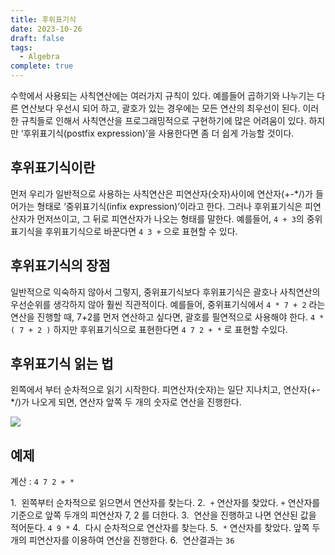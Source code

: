 ```yaml
---
title: 후위표기식
date: 2023-10-26
draft: false
tags:
  - Algebra
complete: true
---
```

수학에서 사용되는 사칙연산에는 여러가지 규칙이 있다. 예를들어 곱하기와 나누기는 다른 연산보다 우선시 되어 하고, 괄호가 있는 경우에는 모든 연산의 최우선이 된다. 이러한 규칙들로 인해서 사칙연산을 프로그래밍적으로 구현하기에 많은 어려움이 있다. 하지만 ‘후위표기식(postfix expression)’을 사용한다면 좀 더 쉽게 가능할 것이다.

## 후위표기식이란

먼저 우리가 일반적으로 사용하는 사칙연산은 피연산자(숫자)사이에 연산자(+-*/)가 들어가는 형태로 ‘중위표기식(infix expression)’이라고 한다. 그러나 후위표기식은 피연산자가 먼저쓰이고, 그 뒤로 피연산자가 나오는 형태를 말한다. 예를들어, `4 + 3`의 중위표기식을 후위표기식으로 바꾼다면 `4 3 +` 으로 표현할 수 있다.

## 후위표기식의 장점

일반적으로 익숙하지 않아서 그렇지, 중위표기식보다 후위표기식은 괄호나 사칙연산의 우선순위를 생각하지 않아 훨씬 직관적이다. 예를들어, 중위표기식에서 `4 * 7 + 2` 라는 연산을 진행할 때, 7+2를 먼저 연산하고 싶다면, 괄호를 필연적으로 사용해야 한다. `4 * ( 7 + 2 )` 하지만 후위표기식으로 표현한다면 `4 7 2 + *` 로 표현할 수있다.

## 후위표기식 읽는 법

왼쪽에서 부터 순차적으로 읽기 시작한다. 피연산자(숫자)는 일단 지나치고, 연산자(+-*/)가 나오게 되면, 연산자 앞쪽 두 개의 숫자로 연산을 진행한다.

![](https://i.imgur.com/Fcr6RgU.png)


## 예제

계산 : `4 7 2 + *`

1.  왼쪽부터 순차적으로 읽으면서 연산자를 찾는다.
2.  `+` 연산자를 찾았다. `+` 연산자를 기준으로 앞쪽 두개의 피연산자 7, 2 를 더한다.
3.  연산을 진행하고 나면 연산된 값을 적어둔다. `4 9 *`
4.  다시 순차적으로 연산자를 찾는다.
5.  `*` 연산자를 찾았다. 앞쪽 두개의 피연산자를 이용하여 연산을 진행한다.
6.  연산결과는 `36`